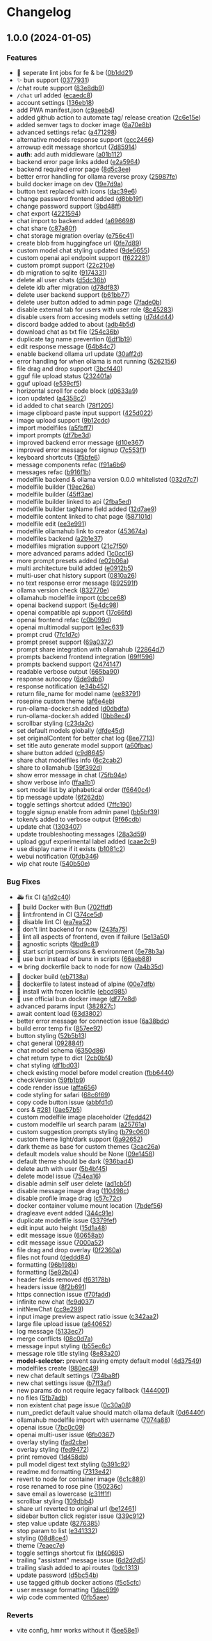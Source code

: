 # Changelog

## 1.0.0 (2024-01-05)


### Features

* :construction_worker: seperate lint jobs for fe & be ([0b1dd21](https://github.com/braveokafor/ollama-webui-code/commit/0b1dd21a303b6fa4eede9ecb6ae9d7ebb9ba5730))
* :sparkles: bun support ([0377931](https://github.com/braveokafor/ollama-webui-code/commit/037793161e3c180807e86da63607ed4d0b9aead4))
* /chat route support ([83e8db9](https://github.com/braveokafor/ollama-webui-code/commit/83e8db9b6a8fb3728c083cc500fb94c7da62a965))
* `/chat` url added ([ecaedc8](https://github.com/braveokafor/ollama-webui-code/commit/ecaedc87fbb218557132309f5dabebf5ae80e102))
* account settings ([136eb18](https://github.com/braveokafor/ollama-webui-code/commit/136eb18fb0be488cf0ffadee4b65ba6bdd73c613))
* add PWA manifest.json ([c9aeeb4](https://github.com/braveokafor/ollama-webui-code/commit/c9aeeb4effacc1ab2cf307be61f0458c161d5c2d))
* added github action to automate tag/ release creation ([2c6e15e](https://github.com/braveokafor/ollama-webui-code/commit/2c6e15e641a51739225cbdf5fea424bd0dc02a7f))
* added semver tags to docker image ([6a70e8b](https://github.com/braveokafor/ollama-webui-code/commit/6a70e8bf2fa19013497ec50e115d0d5826fcd659))
* advanced settings refac ([a471298](https://github.com/braveokafor/ollama-webui-code/commit/a4712989db6787e84b26eba334519a424890ca09))
* alternative models response support ([ecc2466](https://github.com/braveokafor/ollama-webui-code/commit/ecc2466f1ed21b45147e967ebe7b44ff531904e8))
* arrowup edit message shortcut ([7d85914](https://github.com/braveokafor/ollama-webui-code/commit/7d859141b4aacec7567ee5822b2dca5dece39877))
* **auth:** add auth middleware ([a01b112](https://github.com/braveokafor/ollama-webui-code/commit/a01b112f7fb018131a77929bf8900c9878047c3e))
* backend error page links added ([e2a5964](https://github.com/braveokafor/ollama-webui-code/commit/e2a5964842ead9be8b741a3d3798150dde268fe4))
* backend required error page ([8d5c3ee](https://github.com/braveokafor/ollama-webui-code/commit/8d5c3ee56ff68dbec81e6a8d0b2e5bb3a2505553))
* better error handling for ollama reverse proxy ([25987fe](https://github.com/braveokafor/ollama-webui-code/commit/25987fe3c901ef386d2d84c96f878396565dce10))
* build docker image on dev ([19e7d9a](https://github.com/braveokafor/ollama-webui-code/commit/19e7d9a0f38e5f429e2f2d67a93cf6bf080934b9))
* button text replaced with icons ([dac39e6](https://github.com/braveokafor/ollama-webui-code/commit/dac39e62b017f8a63a1d85d5189cde36276a123d))
* change password frontend added ([d8bb19f](https://github.com/braveokafor/ollama-webui-code/commit/d8bb19fd8ad962ec290388c6e7116bbfb1745971))
* change password support ([9bd48ff](https://github.com/braveokafor/ollama-webui-code/commit/9bd48ffd9361f386b49820c0b1b4b292d93caa7b))
* chat export ([4221594](https://github.com/braveokafor/ollama-webui-code/commit/422159477809730c85fadd06ef9dd3cefb3deb32))
* chat import to backend added ([a696698](https://github.com/braveokafor/ollama-webui-code/commit/a696698ac8c618368be14950af269ae12104fd8c))
* chat share ([c87a80f](https://github.com/braveokafor/ollama-webui-code/commit/c87a80f9a53f5f5b7993a614a02d80adf83650ff))
* chat storage migration overlay ([e756c41](https://github.com/braveokafor/ollama-webui-code/commit/e756c415997a5b9ac3b2a3a265b201d436e86d1c))
* create blob from huggingface url ([0fe7d89](https://github.com/braveokafor/ollama-webui-code/commit/0fe7d89f0bd2db2d7ffd6b1e94829307abe51527))
* custom model chat styling updated ([9de5655](https://github.com/braveokafor/ollama-webui-code/commit/9de56550abc28cba8ec7b254903644bd9ca76e97))
* custom openai api endpoint support ([f622281](https://github.com/braveokafor/ollama-webui-code/commit/f62228165c986f3b650690cdfdde1907045aa5e3))
* custom prompt support ([22c210e](https://github.com/braveokafor/ollama-webui-code/commit/22c210e8f67e996e2816835786393d298e69db6e))
* db migration to sqlite ([9174331](https://github.com/braveokafor/ollama-webui-code/commit/91743310255c7aac0db37ccb4790909582d7f6a9))
* delete all user chats ([d5dc36b](https://github.com/braveokafor/ollama-webui-code/commit/d5dc36b2a9fb472e7607608bcb17ade528c6fe5e))
* delete idb after migration ([d78df83](https://github.com/braveokafor/ollama-webui-code/commit/d78df8345393bfd4257aa261fc6f54e83af619a6))
* delete user backend support ([b61bb77](https://github.com/braveokafor/ollama-webui-code/commit/b61bb779502b654e934e8055d34654f149bfca39))
* delete user button added to admin page ([7fade0b](https://github.com/braveokafor/ollama-webui-code/commit/7fade0bb2f308741a5207ba69ba09fc368a48547))
* disable external tab for users with user role ([8c45283](https://github.com/braveokafor/ollama-webui-code/commit/8c4528366fcfe1d308008d1bc0e5f89ee39f88b0))
* disable users from accesing models setting ([d7d4d44](https://github.com/braveokafor/ollama-webui-code/commit/d7d4d44489df96491a38ce88f2184c2b6a24cba0))
* discord badge added to about ([adb4b5d](https://github.com/braveokafor/ollama-webui-code/commit/adb4b5d22ff89d1272db092604e4d3c8c68b4d18))
* download chat as txt file ([254c36b](https://github.com/braveokafor/ollama-webui-code/commit/254c36bea31eca87bf001b7ea8eb806b31923d17))
* duplicate tag name prevention ([6df1b19](https://github.com/braveokafor/ollama-webui-code/commit/6df1b197aa97df00b08d00981672f7510866c04c))
* edit response message ([64b84c7](https://github.com/braveokafor/ollama-webui-code/commit/64b84c71c328328980045f36cd0f344de387b54f))
* enable backend ollama url update ([30aff2d](https://github.com/braveokafor/ollama-webui-code/commit/30aff2db53ab0e4e74cf6f6d11da2346e3509d18))
* error handling for when ollama is not running ([5262156](https://github.com/braveokafor/ollama-webui-code/commit/5262156c248394a9e544eb0fe22b5e769970ae61))
* file drag and drop support ([3bcf440](https://github.com/braveokafor/ollama-webui-code/commit/3bcf440503c2fca8ac8e3aea5c9a07d447ebb445))
* gguf file upload status ([232401a](https://github.com/braveokafor/ollama-webui-code/commit/232401a042de697d4833cb5b25246e8a876700f9))
* gguf upload ([e539cf5](https://github.com/braveokafor/ollama-webui-code/commit/e539cf5c28c25e81efebd16c511ebaa1d9a78a73))
* horizontal scroll for code block ([d0633a9](https://github.com/braveokafor/ollama-webui-code/commit/d0633a9499ae20dfa45453c94feafea12deb6511))
* icon updated ([a4358c2](https://github.com/braveokafor/ollama-webui-code/commit/a4358c2bbec4231cb85ccea7ca5debb19fa7c717))
* id added to chat search ([78f1205](https://github.com/braveokafor/ollama-webui-code/commit/78f120566f62bed600fe2742523b95fbff5a40c3))
* image clipboard paste input support ([425d022](https://github.com/braveokafor/ollama-webui-code/commit/425d0223222f228ef34bc508577f1306587ae760))
* image upload support ([9b12cdc](https://github.com/braveokafor/ollama-webui-code/commit/9b12cdcf83f36b65c33989915667c9c4298d3bc8))
* import modelfiles ([a5fbff7](https://github.com/braveokafor/ollama-webui-code/commit/a5fbff7313f7ff3a343bb452163198b5b7371855))
* import prompts ([df7be3d](https://github.com/braveokafor/ollama-webui-code/commit/df7be3d2a560e630a8a05a58ec52848ca88d39cf))
* improved backend error message ([d10e367](https://github.com/braveokafor/ollama-webui-code/commit/d10e36766417a05156efad7869c6a3d72a6cc90c))
* improved error message for signup ([7c553f1](https://github.com/braveokafor/ollama-webui-code/commit/7c553f128777e55389e56b414234863af76423c3))
* keyboard shortcuts ([1f5bfe6](https://github.com/braveokafor/ollama-webui-code/commit/1f5bfe67a12e7fb34da2a835bb6bb00fd919fe57))
* message components refac ([f91a6b6](https://github.com/braveokafor/ollama-webui-code/commit/f91a6b63d122b78f79faee655214ce2c6f1ce67b))
* messages refac ([b916f1b](https://github.com/braveokafor/ollama-webui-code/commit/b916f1b07d89b9779e3dffd59d5560617fe98c52))
* modelfile backend & ollama version 0.0.0 whitelisted ([032d7c7](https://github.com/braveokafor/ollama-webui-code/commit/032d7c7440c1bd0117d5d8e2046352d54330c851))
* modelfile builder ([19ec26a](https://github.com/braveokafor/ollama-webui-code/commit/19ec26ab63f2ddde0343ad77c8acf64685ddc038))
* modelfile builder ([45ff3ae](https://github.com/braveokafor/ollama-webui-code/commit/45ff3ae2048784705ff576024e1e1a042a7d5c69))
* modelfile builder linked to api ([2fba5ed](https://github.com/braveokafor/ollama-webui-code/commit/2fba5ed38e584d5b75146816d851aadfb4b7b49f))
* modelfile builder tagName field added ([12d7ae9](https://github.com/braveokafor/ollama-webui-code/commit/12d7ae96b9ad6084890e123e5537bd6d0d1f3368))
* modelfile content linked to chat page ([587101d](https://github.com/braveokafor/ollama-webui-code/commit/587101da88fe59039882ff10835e6aa2fd2cb9f2))
* modelfile edit ([ee3e991](https://github.com/braveokafor/ollama-webui-code/commit/ee3e991d4e9515c815a9750deba81a7920fe481a))
* modelfile ollamahub link to creator ([453674a](https://github.com/braveokafor/ollama-webui-code/commit/453674aeb7dcab07e9930aff9d0eed9d92531c03))
* modelfiles backend ([a2b1e37](https://github.com/braveokafor/ollama-webui-code/commit/a2b1e3756b31b1a5050b1528c0a0aeb251c30e70))
* modelfiles migration support ([21c7f50](https://github.com/braveokafor/ollama-webui-code/commit/21c7f507908fe0bd49baf9575f35f16a95aa3f2f))
* more advanced params added ([1c0cc16](https://github.com/braveokafor/ollama-webui-code/commit/1c0cc16f8c5198ada5d09d52edf9a8ddf1c52605))
* more prompt presets added ([e02b06a](https://github.com/braveokafor/ollama-webui-code/commit/e02b06a0bf841035f568f5c0ca922e2ae9484c34))
* multi architecture build added ([e0912b5](https://github.com/braveokafor/ollama-webui-code/commit/e0912b5688a393795e5be4db4fd77fe2fbfadf8e))
* multi-user chat history support ([0810a26](https://github.com/braveokafor/ollama-webui-code/commit/0810a2648f18649f80102e04c45f26a0f1788efc))
* no text response error message ([892591f](https://github.com/braveokafor/ollama-webui-code/commit/892591f89444182f704f63805a75624af448482e))
* ollama version check ([832770e](https://github.com/braveokafor/ollama-webui-code/commit/832770e7b23c669a57b2f9c6fb26d3d56ca78ce9))
* ollamahub modelfile import ([cbcce68](https://github.com/braveokafor/ollama-webui-code/commit/cbcce68c61f0ab36056668c90e88131e277912b6))
* openai backend support ([5e4dc98](https://github.com/braveokafor/ollama-webui-code/commit/5e4dc98f4490808df0e234ac23137f44c75c546a))
* openai compatible api support ([17c66fd](https://github.com/braveokafor/ollama-webui-code/commit/17c66fde0f84b1859f27eee93f08ce6d48b7ff2e))
* openai frontend refac ([c0b099d](https://github.com/braveokafor/ollama-webui-code/commit/c0b099da4fe06dff9a7686e3cbc329048da6f263))
* openai multimodal support ([e3ec631](https://github.com/braveokafor/ollama-webui-code/commit/e3ec631ea6cd0b11f4224982cef1385edad329b7))
* prompt crud ([7fc1d7c](https://github.com/braveokafor/ollama-webui-code/commit/7fc1d7c2c7b691f9ebca859f9c12b92cbbdbadf3))
* prompt preset support ([69a0372](https://github.com/braveokafor/ollama-webui-code/commit/69a037257e61fb74dfa012a62ad4933dd2dc44e9))
* prompt share integration with ollamahub ([22864d7](https://github.com/braveokafor/ollama-webui-code/commit/22864d759897c654b58e8d6d43259d08f140e806))
* prompts backend frontend integration ([69ff596](https://github.com/braveokafor/ollama-webui-code/commit/69ff59604531a744a07c163953f61c19521a74f4))
* prompts backend support ([2474147](https://github.com/braveokafor/ollama-webui-code/commit/247414743b330501294c067fdd0c71f24749973e))
* readable verbose output ([665ba90](https://github.com/braveokafor/ollama-webui-code/commit/665ba90d34a85a9cb85cff554745ac637e0d5380))
* response autocopy ([6de9db6](https://github.com/braveokafor/ollama-webui-code/commit/6de9db6772e15f54a9aef3189b9d3b954bcb2a0b))
* response notification ([e34b452](https://github.com/braveokafor/ollama-webui-code/commit/e34b4525094880332cb88e09da12d2054ef79cfa))
* return file_name for model name ([ee83791](https://github.com/braveokafor/ollama-webui-code/commit/ee83791596355acf4cd1b7ff3b5d34fb77808455))
* rosepine custom theme ([af6e4eb](https://github.com/braveokafor/ollama-webui-code/commit/af6e4eb90452ed54e6201a38e8518317744af673))
* run-ollama-docker.sh added ([d0dbdfa](https://github.com/braveokafor/ollama-webui-code/commit/d0dbdfaf91e8b2e0a62ca9efbc4b4250af745d48))
* run-ollama-docker.sh added ([0bb8ec4](https://github.com/braveokafor/ollama-webui-code/commit/0bb8ec46356705edfe22d40c740da1c77fd1631b))
* scrollbar styling ([c23da2c](https://github.com/braveokafor/ollama-webui-code/commit/c23da2c91c92f2d7eb85c367bf81e5ca820d1f63))
* set default models globally ([dfde45d](https://github.com/braveokafor/ollama-webui-code/commit/dfde45d365613766fb29b563eacfc1ac77636bf9))
* set originalContent for better chat log ([8ee7713](https://github.com/braveokafor/ollama-webui-code/commit/8ee7713623dcc2013fb825e9cfe1db27d6012fa6))
* set title auto generate model support ([a60fbac](https://github.com/braveokafor/ollama-webui-code/commit/a60fbac8a5d63794068435f05a03d0f7931f1be7))
* share button added ([c9d8645](https://github.com/braveokafor/ollama-webui-code/commit/c9d8645abafcca52f95cad9ca7ff7a9d790ef719))
* share chat modelfiles info ([6c2cab2](https://github.com/braveokafor/ollama-webui-code/commit/6c2cab25b1df103fe9aa08f2125c993a29fcf8cb))
* share to ollamahub ([59f392d](https://github.com/braveokafor/ollama-webui-code/commit/59f392de39b8cb3dcbf2972259fce1cf0f7e9bb4))
* show error message in chat ([75fb94e](https://github.com/braveokafor/ollama-webui-code/commit/75fb94ec68b4846fa5a9831c4c724550c1f058b1))
* show verbose info ([ffaa1b1](https://github.com/braveokafor/ollama-webui-code/commit/ffaa1b17c5551729c0a21c786c4e6b7c55184af6))
* sort model list by alphabetical order ([f6640c4](https://github.com/braveokafor/ollama-webui-code/commit/f6640c4e8b90b9e9a34bd103444f4f273f3e7ae1))
* tip message update ([6f262db](https://github.com/braveokafor/ollama-webui-code/commit/6f262db676af0210bacd095fee9377e1200af06e))
* toggle settings shortcut added ([7ffc190](https://github.com/braveokafor/ollama-webui-code/commit/7ffc1902a9f3f93cf08ac6231c7223093c78b8f0))
* toggle signup enable from admin panel ([bb5bf39](https://github.com/braveokafor/ollama-webui-code/commit/bb5bf3964e6ceda26c0cd734561547458ee50744))
* token/s added to verbose output ([9f66cdb](https://github.com/braveokafor/ollama-webui-code/commit/9f66cdbb0b6acebafe633273fbb03a323a88a7bc))
* update chat ([1303407](https://github.com/braveokafor/ollama-webui-code/commit/1303407f53129a580f66fe48e091c0396d908473))
* update troubleshooting messages ([28a3d59](https://github.com/braveokafor/ollama-webui-code/commit/28a3d599553007e42f709b8162e2a3b9f80b284b))
* upload gguf experimental label added ([caae2c9](https://github.com/braveokafor/ollama-webui-code/commit/caae2c98cf7eff885204aa25c710828004e0534c))
* use display name if it exists ([b1081c2](https://github.com/braveokafor/ollama-webui-code/commit/b1081c2c8136809d8edcaae8a51ed2791f45750f))
* webui notification ([0fdb346](https://github.com/braveokafor/ollama-webui-code/commit/0fdb346a318595eee8be4214e1034ffde33d0b8f))
* wip chat route ([540b50e](https://github.com/braveokafor/ollama-webui-code/commit/540b50e176e1a7f0138f6dde271df2db56f62a93))


### Bug Fixes

* :ambulance: fix CI ([a1d2c40](https://github.com/braveokafor/ollama-webui-code/commit/a1d2c4050cf83ae197b10145d06cdd8b3d205fc2))
* :construction_worker: build Docker with Bun ([702ffdf](https://github.com/braveokafor/ollama-webui-code/commit/702ffdf61a519cf5e9ea8873997083029af5cb01))
* :construction_worker: lint:frontend in CI ([374ce5d](https://github.com/braveokafor/ollama-webui-code/commit/374ce5dc3584ecf47bdc8dc2b0a153cf6aa49faf))
* :green_heart: disable lint CI ([ea7ea52](https://github.com/braveokafor/ollama-webui-code/commit/ea7ea52ba386c77c35a495c716394609600ca67e))
* :green_heart: don't lint backend for now ([243fa75](https://github.com/braveokafor/ollama-webui-code/commit/243fa75fc6a05223766f04ffcf4c9c4e54a559b9))
* :green_heart: lint all aspects of frontend, even if failure ([5e13a50](https://github.com/braveokafor/ollama-webui-code/commit/5e13a50b4271ea4959ac4035e44d7d7dcb6e6bcc))
* :hammer: agnostic scripts ([9bd9c81](https://github.com/braveokafor/ollama-webui-code/commit/9bd9c8196c735334722221ce2b5fc6fc91dddf49))
* :hammer: start script permissions & environment ([6e78b3a](https://github.com/braveokafor/ollama-webui-code/commit/6e78b3a8f668262346d92f32bcda8347375010f3))
* :hammer: use bun instead of bunx in scripts ([66aeb88](https://github.com/braveokafor/ollama-webui-code/commit/66aeb885c54e1f6eedff41a34def6681d24bf563))
* :rewind: bring dockerfile back to node for now ([7a4b35d](https://github.com/braveokafor/ollama-webui-code/commit/7a4b35d26a647ee9b2dc2914e8dc96c663b2bb58))
* 🐋 docker build ([eb7138a](https://github.com/braveokafor/ollama-webui-code/commit/eb7138ab9f44ddc8ef09d60f71db04e46a07fa7b))
* 🐋 dockerfile to latest instead of alpine ([00e7dfb](https://github.com/braveokafor/ollama-webui-code/commit/00e7dfb41c318eafbae04c6d5978b127f0fe8252))
* 🐋 install with frozen lockfile ([ebcd985](https://github.com/braveokafor/ollama-webui-code/commit/ebcd985489a7fc1c948ba881d73878bad89a4a77))
* 🐋 use official bun docker image ([df77e8d](https://github.com/braveokafor/ollama-webui-code/commit/df77e8d1c12363e10289be5321b72a4e2da323c0))
* advanced params input ([382827c](https://github.com/braveokafor/ollama-webui-code/commit/382827c71df4e8d6469b92431df75cb39fb9af5a))
* await content load ([63d3802](https://github.com/braveokafor/ollama-webui-code/commit/63d380231a91a814e350bef71201696d6f8f063f))
* better error message for connection issue ([6a38bdc](https://github.com/braveokafor/ollama-webui-code/commit/6a38bdcf77b41f8a1318f2406439cd3236dc37c2))
* build error temp fix ([857ee92](https://github.com/braveokafor/ollama-webui-code/commit/857ee92b09f70c24a71d0f7741a78c88a037d78f))
* button styling ([52b5b13](https://github.com/braveokafor/ollama-webui-code/commit/52b5b13b7da91dbed34324559e6542775c049a1c))
* chat general ([092884f](https://github.com/braveokafor/ollama-webui-code/commit/092884fec54c1957532e5bbb415e89e768a1a32f))
* chat model schema ([6350d86](https://github.com/braveokafor/ollama-webui-code/commit/6350d86bde1e714e28987c3acb3b0458a674032d))
* chat return type to dict ([2cb0bf4](https://github.com/braveokafor/ollama-webui-code/commit/2cb0bf44390adeefd8c527962369b24f4b0a4184))
* chat styling ([df1bd03](https://github.com/braveokafor/ollama-webui-code/commit/df1bd0352865984ffd1d90bc9b18b4ab1ae4b208))
* check existing model before model creation ([fbb6440](https://github.com/braveokafor/ollama-webui-code/commit/fbb64406d89db13e92470cb936aedefbcd645b86))
* checkVersion ([59fb1b9](https://github.com/braveokafor/ollama-webui-code/commit/59fb1b933d1da523f6e4412cdc11d268904f19fc))
* code render issue ([affa656](https://github.com/braveokafor/ollama-webui-code/commit/affa6568d6b2cb3cbe22663c4c78a6ab1c9a19d9))
* code styling for safari ([68c6f69](https://github.com/braveokafor/ollama-webui-code/commit/68c6f6979bf975d5a813b7249e17017228841bda))
* copy code button issue ([abbfd1d](https://github.com/braveokafor/ollama-webui-code/commit/abbfd1dc58bf532a8301c7c0d25caec0e8e82189))
* cors & [#281](https://github.com/braveokafor/ollama-webui-code/issues/281) ([0ae57b5](https://github.com/braveokafor/ollama-webui-code/commit/0ae57b5ae19f3f1a073b1670bd9792af6f2e3aa9))
* custom modelfile image placeholder ([2fedd42](https://github.com/braveokafor/ollama-webui-code/commit/2fedd42e12dece984d871395b04e22588df27ba3))
* custom modelfile url search param ([a25761a](https://github.com/braveokafor/ollama-webui-code/commit/a25761a42387b239232065e889bd92aefc4511b0))
* custom suggestion prompts styling ([b79c060](https://github.com/braveokafor/ollama-webui-code/commit/b79c06023b2cc2a8c8b0797893c75f361ad2ff59))
* custom theme light/dark support ([6a92652](https://github.com/braveokafor/ollama-webui-code/commit/6a92652ca1fa6dd203c326d6dc2ca5c3080a0921))
* dark theme as base for custom themes ([3cac26a](https://github.com/braveokafor/ollama-webui-code/commit/3cac26aa037648da2f859789760fa908801baaf9))
* default models value should be None ([09e1458](https://github.com/braveokafor/ollama-webui-code/commit/09e1458d592799df798819ed3cf294357c934884))
* default theme should be dark ([936bad4](https://github.com/braveokafor/ollama-webui-code/commit/936bad455f4227ac4f865bf87c8c33856d22f059))
* delete auth with user ([5b4bf45](https://github.com/braveokafor/ollama-webui-code/commit/5b4bf45ad275faa9003275877e71af0575ee2117))
* delete model issue ([754ea16](https://github.com/braveokafor/ollama-webui-code/commit/754ea1625b375e987c6781726bc73960bbc0d0e3))
* disable admin self user delete ([ad1cb5f](https://github.com/braveokafor/ollama-webui-code/commit/ad1cb5fc256b9ff1f3a2f008484a765fd8c139d4))
* disable message image drag ([110498c](https://github.com/braveokafor/ollama-webui-code/commit/110498cad68ebcd3ea8eadc30ddbd1610481cec8))
* disable profile image drag ([c57c72c](https://github.com/braveokafor/ollama-webui-code/commit/c57c72cc39bbe6498771276162e39f32a33e798f))
* docker container volume mount location ([7bdef56](https://github.com/braveokafor/ollama-webui-code/commit/7bdef561921734c40b8487f51c10e3e667f55eff))
* dragleave event added ([344c91e](https://github.com/braveokafor/ollama-webui-code/commit/344c91e37a43c46790e1338b134561f3e79ab570))
* duplicate modelfile issue ([3379fef](https://github.com/braveokafor/ollama-webui-code/commit/3379fef26e7fa1d0757831a0443d9b700edef258))
* edit input auto height ([15d1a48](https://github.com/braveokafor/ollama-webui-code/commit/15d1a48dc2bee3cfb2148d3d62d2c74006e51d58))
* edit message issue ([60658ab](https://github.com/braveokafor/ollama-webui-code/commit/60658abbbc080e652b0b44c1e4aa2b6b2f1f532c))
* edit message issue ([7000a52](https://github.com/braveokafor/ollama-webui-code/commit/7000a52485fb8a1d68ee52c173abfc60984b6189))
* file drag and drop overlay ([0f2360a](https://github.com/braveokafor/ollama-webui-code/commit/0f2360a384f9b24bd56c8a933c54e396a36b51f1))
* files not found ([deddd84](https://github.com/braveokafor/ollama-webui-code/commit/deddd8467c921d2851c09756f0fed4c074fe4a17))
* formatting ([96b198b](https://github.com/braveokafor/ollama-webui-code/commit/96b198b27be9d4e608f096ff59fa9d033154caaa))
* formatting ([5e92b04](https://github.com/braveokafor/ollama-webui-code/commit/5e92b043a6463a16a4254eb358c7a82a002f72ef))
* header fields removed ([f63178b](https://github.com/braveokafor/ollama-webui-code/commit/f63178b592924439c7afa037daf2c6dc975c01f3))
* headers issue ([8f2b691](https://github.com/braveokafor/ollama-webui-code/commit/8f2b691ee08fdec5403c7f707a4912ef0d9e193c))
* https connection issue ([f70fadd](https://github.com/braveokafor/ollama-webui-code/commit/f70fadd70c4b2211687cc37e8cbb1ccbfbfecdf6))
* infinite new chat ([fc9d037](https://github.com/braveokafor/ollama-webui-code/commit/fc9d037af785795ec179c1451d0f088aa4e2af87))
* initNewChat ([cc9e299](https://github.com/braveokafor/ollama-webui-code/commit/cc9e29981480fc211e9ad8fc46ecf52db5d8d450))
* input image preview aspect ratio issue ([c342aa2](https://github.com/braveokafor/ollama-webui-code/commit/c342aa2f30a3596658572e30c2565dec9233675e))
* large file upload issue ([a640652](https://github.com/braveokafor/ollama-webui-code/commit/a640652a9bf9f0d10848a812bd2b3ada8562dcdc))
* log message ([5133ec7](https://github.com/braveokafor/ollama-webui-code/commit/5133ec75e38e9bbec2d215b6c256e231630214c4))
* merge conflicts ([08c0d7a](https://github.com/braveokafor/ollama-webui-code/commit/08c0d7a9ec99dceeee0174da6b34f42a13457c0a))
* message input styling ([b55ec6c](https://github.com/braveokafor/ollama-webui-code/commit/b55ec6ce49d5505b806421ceffc514886ebc47a8))
* message role title styling ([8e83a20](https://github.com/braveokafor/ollama-webui-code/commit/8e83a20102e2f346b6a2bf68f6edfaa01c35ee33))
* **model-selector:** prevent saving empty default model ([4d37549](https://github.com/braveokafor/ollama-webui-code/commit/4d3754980dd87bb026dd3cae61f8a6be7c6fbbd4))
* modelfiles create ([980ec49](https://github.com/braveokafor/ollama-webui-code/commit/980ec49711e903c7457582bcac16a63521a6d90a))
* new chat default settings ([734ba8f](https://github.com/braveokafor/ollama-webui-code/commit/734ba8f762e6eded1b7d922b39a53842ecab0626))
* new chat settings issue ([b7ff3af](https://github.com/braveokafor/ollama-webui-code/commit/b7ff3af445a2ae17c62b4157d87211545ff8ff26))
* new params do not require legacy fallback ([1444001](https://github.com/braveokafor/ollama-webui-code/commit/14440014e5dc5359a59315ba4c86021337cea2c2))
* no files ([5fb7adb](https://github.com/braveokafor/ollama-webui-code/commit/5fb7adb0ddf0e53f22f2f5787b9b6c251a0aa8e4))
* non existent chat page issue ([0c30a08](https://github.com/braveokafor/ollama-webui-code/commit/0c30a085969d43b48420660060c7beb0b0009524))
* num_predict default value should match ollama default ([0d6440f](https://github.com/braveokafor/ollama-webui-code/commit/0d6440f5c0162684776e1d5b5975d08b513ed2fb))
* ollamahub modelfile import with username ([7074a88](https://github.com/braveokafor/ollama-webui-code/commit/7074a882b4483399be027e9dfb3fe1c8f1d4d331))
* openai issue ([7bc0c09](https://github.com/braveokafor/ollama-webui-code/commit/7bc0c09b25e27baf06d3956a46b47bdb7edc5f0c))
* openai multi-user issue ([6fb0367](https://github.com/braveokafor/ollama-webui-code/commit/6fb036711b998f60151fab2fcc8a061b17a76147))
* overlay styling ([fad2cbe](https://github.com/braveokafor/ollama-webui-code/commit/fad2cbeaffdc011901c3641099da2f94e6a193b3))
* overlay styling ([fed9472](https://github.com/braveokafor/ollama-webui-code/commit/fed9472e40689f4b1ebae0e26051bf1ca6adb90a))
* print removed ([1d458db](https://github.com/braveokafor/ollama-webui-code/commit/1d458db316ac3ed48a79917cdce2142e4fd69a83))
* pull model digest text styling ([b391c92](https://github.com/braveokafor/ollama-webui-code/commit/b391c92036d7a5ef0d61ee7db26b7f168c77d049))
* readme.md formatting ([7313e42](https://github.com/braveokafor/ollama-webui-code/commit/7313e4246aa088b72ddb934642252dfd4f104661))
* revert to node for container image ([6c1c889](https://github.com/braveokafor/ollama-webui-code/commit/6c1c889ef70af30ab60e1173b6456dbed2a34580))
* rose renamed to rose pine ([150236c](https://github.com/braveokafor/ollama-webui-code/commit/150236c1ca8ff16361120da89a25dbf4cc8d9efc))
* save email as lowercase ([c31ff1f](https://github.com/braveokafor/ollama-webui-code/commit/c31ff1f679aba108a8d7219543f11304d1038849))
* scrollbar styling ([109dbb4](https://github.com/braveokafor/ollama-webui-code/commit/109dbb44b80b476ed97346f87bc6d86d2ca30c46))
* share url reverted to original url ([be12461](https://github.com/braveokafor/ollama-webui-code/commit/be12461aa2f15e8c1881e9ffff3f1b1782ee5980))
* sidebar button click register issue ([339c912](https://github.com/braveokafor/ollama-webui-code/commit/339c9125a713a2b9f51562cde8de72cb261345a0))
* step value update ([8276385](https://github.com/braveokafor/ollama-webui-code/commit/827638527ad149bc0473aff4e95779256e6e7c8b))
* stop param to list ([e341332](https://github.com/braveokafor/ollama-webui-code/commit/e34133252757a7c2087b0db1b9ea7f1ad1d863a1))
* styling ([08d8ce4](https://github.com/braveokafor/ollama-webui-code/commit/08d8ce4215f69421cb02da91d75b1476690f6bb3))
* theme ([7eaec7e](https://github.com/braveokafor/ollama-webui-code/commit/7eaec7e354fb89ce4883eb3d09bb2b15cef9cf66))
* toggle settings shortcut fix ([bf40695](https://github.com/braveokafor/ollama-webui-code/commit/bf40695eb852caa699642b565a054a5292077057))
* trailing "assistant" message issue ([6d2d2d5](https://github.com/braveokafor/ollama-webui-code/commit/6d2d2d5519c10d65c1f1b3ef5c05d60cd12251d5))
* trailing slash added to api routes ([bdc1313](https://github.com/braveokafor/ollama-webui-code/commit/bdc131378f1399834c2bf1ad78a90279d905fb7a))
* update password ([d5bc54b](https://github.com/braveokafor/ollama-webui-code/commit/d5bc54b8f8561cbab40b4e5c759a8a006df669e6))
* use tagged github docker actions ([f5c5cfc](https://github.com/braveokafor/ollama-webui-code/commit/f5c5cfc2ed99280f240420dd4fd9b3e5cc8a6859))
* user message formatting ([1dac699](https://github.com/braveokafor/ollama-webui-code/commit/1dac6995890a4b9a93ad52af14fd2b4b308fdad6))
* wip code commented ([0fb5aee](https://github.com/braveokafor/ollama-webui-code/commit/0fb5aee62e86d1aa5823350acfe8958454f11584))


### Reverts

* vite config, hmr works without it ([5ee58e1](https://github.com/braveokafor/ollama-webui-code/commit/5ee58e1c7963a1772f2cc0d0dfba8a07b8a28963))
